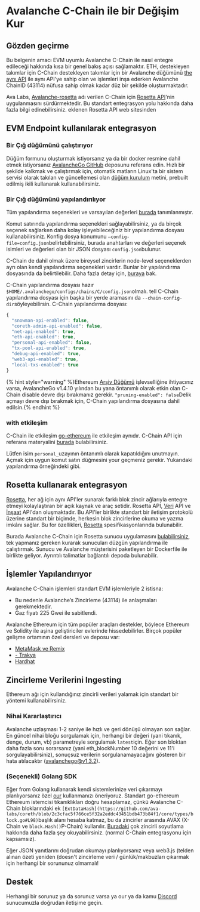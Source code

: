 # Avalanche C-Chain ile bir Değişim Kur

## Gözden geçirme

Bu belgenin amacı EVM uyumlu Avalanche C-Chain ile nasıl entegre edileceği hakkında kısa bir genel bakış açısı sağlamaktır. ETH, destekleyen takımlar için C-Chain destekleyen takımlar için bir Avalanche düğümünü [the](https://geth.ethereum.org/docs/rpc/server) [aynı API](https://eth.wiki/json-rpc/API) ile aynı API'ye sahip olan ve işlemleri inşa ederken Avalanche ChainID \(43114\) nüfusa sahip olmak kadar düz bir şekilde oluşturmaktadır.

Ava Labs, [Avalanche-rosetta](https://github.com/ava-labs/avalanche-rosetta) adı verilen C-Chain için [Rosetta API](https://www.rosetta-api.org/)'nin uygulanmasını sürdürmektedir. Bu standart entegrasyon yolu hakkında daha fazla bilgi edinebilirsiniz. eklenen Rosetta API web sitesinden

## EVM Endpoint kullanılarak entegrasyon

### Bir Çığ düğümünü çalıştırıyor

Düğüm formunu oluşturmak istiyorsanız ya da bir docker resmine dahil etmek istiyorsanız [AvalancheGo GitHub](https://github.com/ava-labs/avalanchego) deposunu referans edin. Hızlı bir şekilde kalkmak ve çalıştırmak için, otomatik matların Linux'ta bir sistem servisi olarak takılan ve güncellemesi olan [düğüm kurulum](../nodes-and-staking/set-up-node-with-installer.md) metini, prebuilt edilmiş ikili kullanarak kullanabilirsiniz.

### Bir Çığ düğümünü yapılandırılıyor

Tüm yapılandırma seçenekleri ve varsayılan değerleri [burada](../../references/command-line-interface.md) tanımlanmıştır.

Komut satırında yapılandırma seçenekleri sağlayabilirsiniz, ya da birçok seçenek sağlarken daha kolay işleyebileceğiniz bir yapılandırma dosyası kullanabilirsiniz. Konfig dosya konumunu `—config-file=config.json`belirtebilirsiniz, burada anahtarları ve değerleri seçenek isimleri ve değerleri olan bir JSON dosyası `config.json`bulunur.

C-Chain de dahil olmak üzere bireysel zincirlerin node-level seçeneklerden ayrı olan kendi yapılandırma seçenekleri vardır. Bunlar bir yapılandırma dosyasında da belirtilebilir. Daha fazla detay için, [buraya](../../references/command-line-interface.md#chain-configs) bak.

C-Chain yapılandırma dosyası hazır `$HOME/.avalanchego/configs/chains/C/config.json`olmalı. tell C-Chain yapılandırma dosyası için başka bir yerde aramasını da `--chain-config-dir`söyleyebilirsin. C-Chain yapılandırma dosyası:

```javascript
{
  "snowman-api-enabled": false,
  "coreth-admin-api-enabled": false,
  "net-api-enabled": true,
  "eth-api-enabled": true,
  "personal-api-enabled": false,
  "tx-pool-api-enabled": true,
  "debug-api-enabled": true,
  "web3-api-enabled": true,
  "local-txs-enabled": true
}
```

{% hint style="warning" %}Ethereum [Arşiv Düğümü](https://ethereum.org/en/developers/docs/nodes-and-clients/#archive-node) işlevselliğine ihtiyacınız varsa, AvalancheGo v1.4.10 yılından bu yana öntanımlı olarak etkin olan C-Chain disable devre dışı bırakmanız gerekir. `"pruning-enabled": false`Delik açmayı devre dışı bırakmak için, C-Chain yapılandırma dosyasına dahil edilsin.{% endhint %}

### with etkileşim

C-Chain ile etkileşim [go-ethereum](https://geth.ethereum.org/) ile etkileşim aynıdır. C-Chain API için referans materyalini [burada](../../avalanchego-apis/contract-chain-c-chain-api.md) bulabilirsiniz.

Lütfen isim `personal_`uzayının öntanımlı olarak kapatıldığını unutmayın. Açmak için uygun komut satırı düğmesini your geçmeniz gerekir. Yukarıdaki yapılandırma örneğindeki gibi.

## Rosetta kullanarak entegrasyon

[Rosetta](https://www.rosetta-api.org/), her ağ için aynı API'ler sunarak farklı blok zincir ağlarıyla entegre etmeyi kolaylaştıran bir açık kaynak ve araç setidir. Rosetta API, [Veri](https://www.rosetta-api.org/docs/data_api_introduction.html) API ve [İnşaat](https://www.rosetta-api.org/docs/construction_api_introduction.html) API'dan oluşmaktadır. Bu API'ler birlikte standart bir iletişim protokolü üzerine standart bir biçimde, herkesin blok zincirlerine okuma ve yazma imkânı sağlar. Bu for özellikleri, [Rosetta](https://github.com/coinbase/rosetta-specifications) spesifikasyonlarında bulunabilir.

Burada Avalanche C-Chain için Rosetta sunucu uygulamasını [bulabilirsiniz](https://github.com/ava-labs/avalanche-rosetta), tek yapmanız gereken kurarak sunucuları düzgün yapılandırma ile çalıştırmak. Sunucu ve Avalanche müşterisini paketleyen bir Dockerfile ile birlikte geliyor. Ayrıntılı talimatlar bağlantılı depoda bulunabilir.

## İşlemler Yapılandırıyor

Avalanche C-Chain işlemleri standart EVM işlemleriyle 2 istisna:

* Bu nedenle Avalanche’s Zincirleme \(43114\) ile anlaşmaları gerekmektedir.
* Gaz fiyatı 225 Gwei ile sabitlendi.

Avalanche Ethereum için tüm popüler araçları destekler, böylece Ethereum ve Solidity ile aşina geliştiriciler evlerinde hissedebilirler. Birçok popüler gelişme ortamının özel dersleri ve deposu var:

* [MetaMask ve Remix](../smart-contracts/deploy-a-smart-contract-on-avalanche-using-remix-and-metamask.md)
* [- Trakya](../smart-contracts/using-truffle-with-the-avalanche-c-chain.md)
* [Hardhat](../smart-contracts/using-hardhat-with-the-avalanche-c-chain.md)

## Zincirleme Verilerini Ingesting

Ethereum ağı için kullandığınız zincirli verileri yalamak için standart bir yöntemi kullanabilirsiniz.

### Nihai Kararlaştırıcı

Avalanche uzlaşması 1-2 saniye ile hızlı ve geri dönüşü olmayan son sağlar. En güncel nihai bloğu sorgulamak için, herhangi bir değeri \(yani tıkanık, denge, durum, vb\) parametreyle sorgulamak `latest`için. Eğer son bloktan daha fazla soru sorarsanız \(yani eth\_blockNumber 10 değerini ve 11'i sorgulayabilirsiniz\), sonuçsuz verilerin sorgulanamayacağını gösteren bir hata atılacaktır \(avalanchego@v1.3.2\).

### \(Seçenekli\) Golang SDK

Eğer from Golang kullanarak kendi sistemlerinize veri çıkarmayı planlıyorsanız özel [our](https://github.com/ava-labs/coreth/tree/master/ethclient) kullanmanızı öneriyoruz. Standart go-ethereum Ethereum istemcisi tıkanıklıkları doğru hesaplamaz, çünkü Avalanche C-Chain bloklarındaki ek `[ExtDataHash](https://github.com/ava-labs/coreth/blob/2c3cfac5f766ce5f32a2eddc43451bdb473b84f1/core/types/block.go#L98)`başlık alanı hesaba katmaz, bu da zincirler arasında AVAX \(X-Chain ve `block.Hash()`P-Chain\) kullanılır. [Buradaki](../../../learn/platform-overview/) çok zincirli soyutlama hakkında daha fazla şey okuyabilirsiniz. \(normal C-Chain entegrasyonu için kapsamsız\).

Eğer JSON yanıtlarını doğrudan okumayı planlıyorsanız veya web3.js \(telden alınan özeti yeniden \(doesn't zincirleme veri / günlük/makbuzları çıkarmak için herhangi bir sorununuz olmamalı!

## Destek

Herhangi bir sorunuz ya da sorunuz varsa ya our ya da kamu [Discord](https://chat.avalabs.org/) sunucumuzla doğrudan iletişime geçin.

